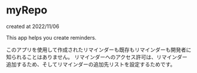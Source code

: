 # myRepo
created at 2022/11/06

This app helps you create reminders.

このアプリを使用して作成されたリマインダーも既存もリマインダーも開発者に知られることはありません。
リマインダーへのアクセス許可は、リマインダー追加するため、そしてリマインダーの追加先リストを設定するためです。

